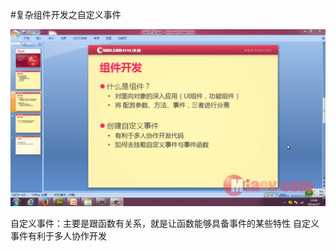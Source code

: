 #复杂组件开发之自定义事件

![](image/screenshot_1496230150840.png)

 自定义事件：主要是跟函数有关系，就是让函数能够具备事件的某些特性
 自定义事件有利于多人协作开发
```

```